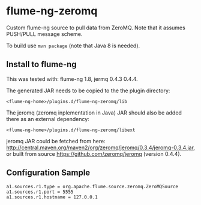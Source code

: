 # flume-ng-zeromq
Custom flume-ng source to pull data from ZeroMQ. Note that it assumes PUSH/PULL message scheme.

To build use `mvn package` (note that Java 8 is needed). 

## Install to flume-ng
This was tested with: flume-ng 1.8, jermq 0.4.3 0.4.4. 

The generated JAR needs to be copied to the the plugin directory: 

`<flume-ng-home>/plugins.d/flume-ng-zeromq/lib`

The jeromq (zeromq inplementation in Java) JAR should also be added there as an external dependency: 

`<flume-ng-home>/plugins.d/flume-ng-zeromq/libext`

jeromq JAR could be fetched from here: http://central.maven.org/maven2/org/zeromq/jeromq/0.3.4/jeromq-0.3.4.jar,
or built from source https://github.com/zeromq/jeromq (version 0.4.4).

## Configuration Sample
```
a1.sources.r1.type = org.apache.flume.source.zeromq.ZeroMQSource
a1.sources.r1.port = 5555
a1.sources.r1.hostname = 127.0.0.1
```
